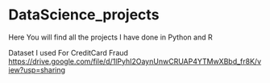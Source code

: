 # DataScience_projects
Here You will find all the projects I have done in Python and R 

Dataset I used For CreditCard Fraud
https://drive.google.com/file/d/1lPyhI2OaynUnwCRUAP4YTMwXBbd_fr8K/view?usp=sharing
